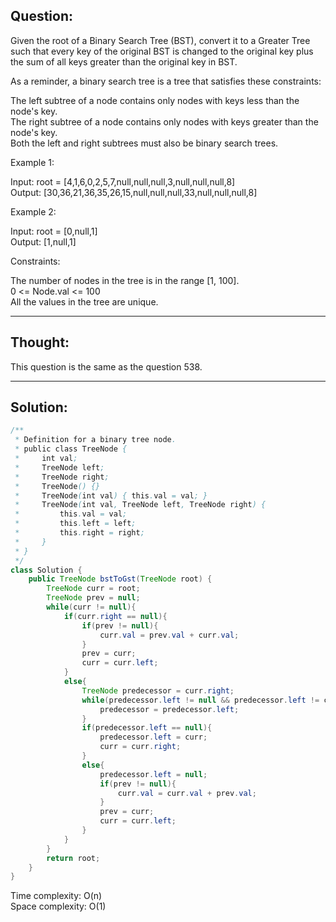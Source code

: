 ## Question:

Given the root of a Binary Search Tree (BST), convert it to a Greater Tree such that every key of the original BST is changed to the original key plus the sum of all keys greater than the original key in BST.  

As a reminder, a binary search tree is a tree that satisfies these constraints:  

The left subtree of a node contains only nodes with keys less than the node's key.  
The right subtree of a node contains only nodes with keys greater than the node's key.    
Both the left and right subtrees must also be binary search trees.  
 
Example 1:  

Input: root = [4,1,6,0,2,5,7,null,null,null,3,null,null,null,8]  
Output: [30,36,21,36,35,26,15,null,null,null,33,null,null,null,8]  

Example 2:  

Input: root = [0,null,1]  
Output: [1,null,1]  
 
Constraints:  

The number of nodes in the tree is in the range [1, 100].  
0 <= Node.val <= 100  
All the values in the tree are unique.  

---
## Thought: 
This question is the same as the question 538.

---
## Solution:
```Java
/**
 * Definition for a binary tree node.
 * public class TreeNode {
 *     int val;
 *     TreeNode left;
 *     TreeNode right;
 *     TreeNode() {}
 *     TreeNode(int val) { this.val = val; }
 *     TreeNode(int val, TreeNode left, TreeNode right) {
 *         this.val = val;
 *         this.left = left;
 *         this.right = right;
 *     }
 * }
 */
class Solution {
    public TreeNode bstToGst(TreeNode root) {
        TreeNode curr = root;
        TreeNode prev = null;
        while(curr != null){
            if(curr.right == null){
                if(prev != null){
                    curr.val = prev.val + curr.val;
                }
                prev = curr;
                curr = curr.left;
            }
            else{
                TreeNode predecessor = curr.right;
                while(predecessor.left != null && predecessor.left != curr){
                    predecessor = predecessor.left;
                }
                if(predecessor.left == null){
                    predecessor.left = curr;
                    curr = curr.right;
                }
                else{
                    predecessor.left = null;
                    if(prev != null){
                        curr.val = curr.val + prev.val;
                    }
                    prev = curr;
                    curr = curr.left;
                }
            }
        }
        return root;        
    }
}
```
Time complexity: O(n)  
Space complexity: O(1)
